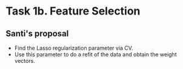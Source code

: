 # Task 1b. Feature Selection
## Santi's proposal
* Find the Lasso regularization parameter via CV.
* Use this parameter to do a refit of the data and obtain the weight vectors.